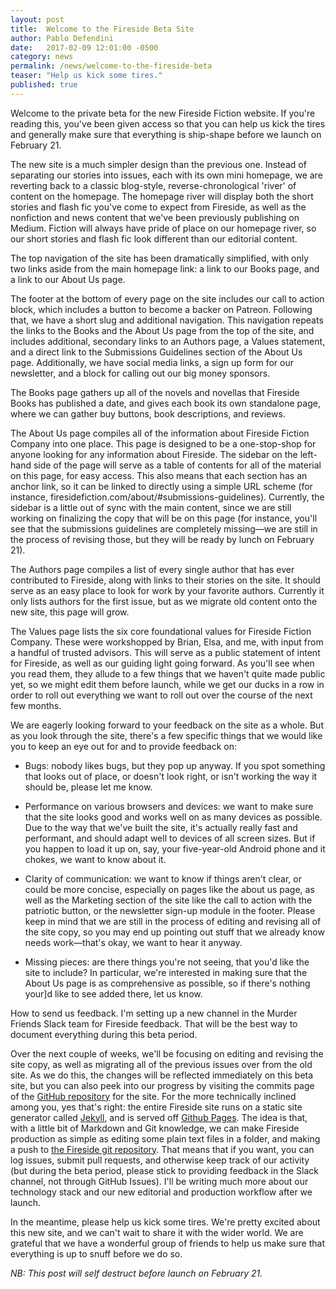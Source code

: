 ```yaml
---
layout: post
title:  Welcome to the Fireside Beta Site
author: Pablo Defendini
date:   2017-02-09 12:01:00 -0500
category: news
permalink: /news/welcome-to-the-fireside-beta
teaser: "Help us kick some tires."
published: true
---
```

Welcome to the private beta for the new Fireside Fiction website. If you're reading this, you've been given access so that you can help us kick the tires and generally make sure that everything is ship-shape before we launch on February 21. 

The new site is a much simpler design than the previous one. Instead of separating our stories into issues, each with its own mini homepage, we are reverting back to a classic blog-style, reverse-chronological 'river' of content on the homepage. The homepage river will display both the short stories and flash fic you've come to expect from Fireside, as well as the nonfiction and news content that we've been previously publishing on Medium. Fiction will always have pride of place on our homepage river, so our short stories and flash fic look different than our editorial content.

The top navigation of the site has been dramatically simplified, with only two links aside from the main homepage link: a link to our Books page, and a link to our About Us page.

The footer at the bottom of every page on the site includes our call to action block, which includes a button to become a backer on Patreon. Following that, we have a short slug and additional navigation. This navigation repeats the links to the Books and the About Us page from the top of the site, and includes additional, secondary links to an Authors page, a Values statement, and a direct link to the Submissions Guidelines section of the About Us page. Additionally, we have social media links, a sign up form for our newsletter, and a block for calling out our big money sponsors.

The Books page gathers up all of the novels and novellas that Fireside Books has published a date, and gives each book its own standalone page, where we can gather buy buttons, book descriptions, and reviews.

The About Us page compiles all of the information about Fireside Fiction Company into one place. This page is designed to be a one-stop-shop for anyone looking for any information about Fireside. The sidebar on the left-hand side of the page will serve as a table of contents for all of the material on this page, for easy access. This also means that each section has an anchor link, so it can be linked to directly using a simple URL scheme (for instance, firesidefiction.com/about/#submissions-guidelines). Currently, the sidebar is a little out of sync with the main content, since we are still working on finalizing the copy that will be on this page (for instance, you'll see that the submissions guidelines are completely missing—we are still in the process of revising those, but they will be ready by lunch on February 21).

The Authors page compiles a list of every single author that has ever contributed to Fireside, along with links to their stories on the site. It should serve as an easy place to look for work by your favorite authors. Currently it only lists authors for the first issue, but as we migrate old content onto the new site, this page will grow.

The Values page lists the six core foundational values for Fireside Fiction Company. These were workshopped by Brian, Elsa, and me, with input from a handful of trusted advisors. This will serve as a public statement of intent for Fireside, as well as our guiding light going forward. As you'll see when you read them, they allude to a few things that we haven't quite made public yet, so we might edit them before launch, while we get our ducks in a row in order to roll out everything we want to roll out over the course of the next few months.

We are eagerly looking forward to your feedback on the site as a whole. But as you look through the site, there's a few specific things that we would like you to keep an eye out for and to provide feedback on:

* Bugs: nobody likes bugs, but they pop up anyway. If you spot something that looks out of place, or doesn't look right, or isn't working the way it should be, please let me know.

* Performance on various browsers and devices: we want to make sure that the site looks good and works well on as many devices as possible. Due to the way that we've built the site, it's actually really fast and performant, and should adapt well to devices of all screen sizes. But if you happen to load it up on, say, your five-year-old Android phone and it chokes, we want to know about it.

* Clarity of communication: we want to know if things aren't clear, or could be more concise, especially on pages like the about us page, as well as the Marketing section of the site like the call to action with the patriotic button, or the newsletter sign-up module in the footer. Please keep in mind that we are still in the process of editing and revising all of the site copy, so you may end up pointing out stuff that we already know needs work—that's okay, we want to hear it anyway.

* Missing pieces: are there things you're not seeing, that you'd like the site to include? In particular, we're interested in making sure that the About Us page is as comprehensive as possible, so if there's nothing your]d like to see added there, let us know.

How to send us feedback. I'm setting up a new channel in the Murder Friends Slack team for Fireside feedback. That will be the best way to document everything during this beta period.

Over the next couple of weeks, we'll be focusing on editing and revising the site copy, as well as migrating all of the previous issues over from the old site. As we do this, the changes will be reflected immediately on this beta site, but you can also peek into our progress by visiting the commits page of the [GitHub repository](https://github.com/firesidefiction/magazine/commits/master) for the site. For the more technically inclined among you, yes that's right: the entire Fireside site runs on a static site generator called [Jekyll](https://jekyllrb.com), and is served off [Github Pages](https://pages.github.com). The idea is that, with a little bit of Markdown and Git knowledge, we can make Fireside production as simple as editing some plain text files in a folder, and making a push to [the Fireside git repository](https://github.com/firesidefiction/magazine "The Fireside Magazine repository on GitHub"). That means that if you want, you can log issues, submit pull requests, and otherwise keep track of our activity (but during the beta period, please stick to providing feedback in the Slack channel, not through GitHub Issues). I'll be writing much more about our technology stack and our new editorial and production workflow after we launch.

In the meantime, please help us kick some tires. We're pretty excited about this new site, and we can't wait to share it with the wider world. We are grateful that we have a wonderful group of friends to help us make sure that everything is up to snuff before we do so.

_NB: This post will self destruct before launch on February 21._